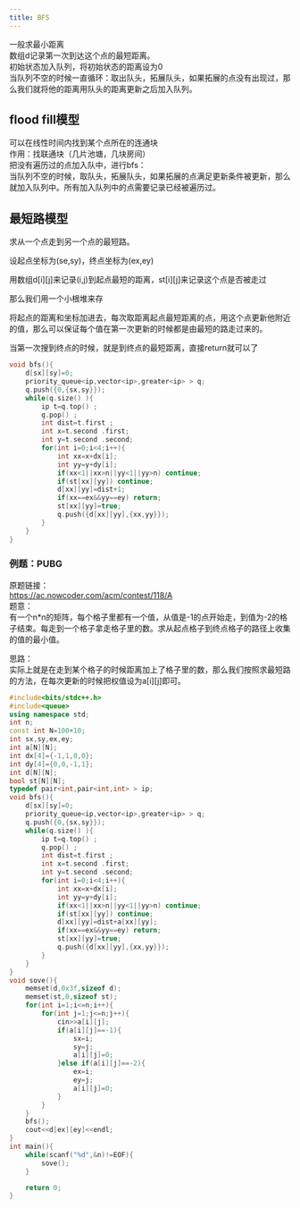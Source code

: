 ```yaml
---
title: BFS
---
```


一般求最小距离  
数组d记录第一次到达这个点的最短距离。  
初始状态加入队列，将初始状态的距离设为0  
当队列不空的时候一直循环：取出队头，拓展队头，如果拓展的点没有出现过，那么我们就将他的距离用队头的距离更新之后加入队列。  


## flood fill模型
可以在线性时间内找到某个点所在的连通块  
作用：找联通块（几片池塘，几块房间）  
把没有遍历过的点加入队中，进行bfs：  
当队列不空的时候，取队头，拓展队头，如果拓展的点满足更新条件被更新，那么就加入队列中。所有加入队列中的点需要记录已经被遍历过。  

## 最短路模型

求从一个点走到另一个点的最短路。  

设起点坐标为(se,sy)，终点坐标为(ex,ey)  

用数组d[i][j]来记录(i,j)到起点最短的距离，st[i][j]来记录这个点是否被走过  

那么我们用一个小根堆来存  

将起点的距离和坐标加进去，每次取距离起点最短距离的点，用这个点更新他附近的值，那么可以保证每个值在第一次更新的时候都是由最短的路走过来的。  

当第一次搜到终点的时候，就是到终点的最短距离，直接return就可以了  

```cpp
void bfs(){
	d[sx][sy]=0;
	priority_queue<ip,vector<ip>,greater<ip> > q;
	q.push({0,{sx,sy}});
	while(q.size() ){
		ip t=q.top() ;
		q.pop() ;
		int dist=t.first ;
		int x=t.second .first;
		int y=t.second .second;
		for(int i=0;i<4;i++){
			int xx=x+dx[i];
			int yy=y+dy[i];
			if(xx<1||xx>n||yy<1||yy>n) continue;
			if(st[xx][yy]) continue;
			d[xx][yy]=dist+1;
			if(xx==ex&&yy==ey) return;
			st[xx][yy]=true;
			q.push({d[xx][yy],{xx,yy}}); 
		}
	} 
}


```

### 例题：PUBG
原题链接：  
https://ac.nowcoder.com/acm/contest/118/A  
题意：  
有一个n*n的矩阵，每个格子里都有一个值，从值是-1的点开始走，到值为-2的格子结束。每走到一个格子拿走格子里的数。求从起点格子到终点格子的路径上收集的值的最小值。  

思路：  
实际上就是在走到某个格子的时候距离加上了格子里的数，那么我们按照求最短路的方法，在每次更新的时候把权值设为a[i][j]即可。  

```cpp
#include<bits/stdc++.h>
#include<queue>
using namespace std;
int n;
const int N=100+10;
int sx,sy,ex,ey;
int a[N][N];
int dx[4]={-1,1,0,0};
int dy[4]={0,0,-1,1};
int d[N][N];
bool st[N][N];
typedef pair<int,pair<int,int> > ip;
void bfs(){
	d[sx][sy]=0;
	priority_queue<ip,vector<ip>,greater<ip> > q;
	q.push({0,{sx,sy}});
	while(q.size() ){
		ip t=q.top() ;
		q.pop() ;
		int dist=t.first ;
		int x=t.second .first;
		int y=t.second .second;
		for(int i=0;i<4;i++){
			int xx=x+dx[i];
			int yy=y+dy[i];
			if(xx<1||xx>n||yy<1||yy>n) continue;
			if(st[xx][yy]) continue;
			d[xx][yy]=dist+a[xx][yy];
			if(xx==ex&&yy==ey) return;
			st[xx][yy]=true;
			q.push({d[xx][yy],{xx,yy}}); 
		}
	} 
}
void sove(){
	memset(d,0x3f,sizeof d);
	memset(st,0,sizeof st);
	for(int i=1;i<=n;i++){
		for(int j=1;j<=n;j++){
			cin>>a[i][j];
			if(a[i][j]==-1){
				sx=i;
				sy=j;
				a[i][j]=0;
			}else if(a[i][j]==-2){
				ex=i;
				ey=j;
				a[i][j]=0;
			}
		}
	}
	bfs();
	cout<<d[ex][ey]<<endl;
}
int main(){
	while(scanf("%d",&n)!=EOF){
		sove();
	}

	return 0;
}
```





